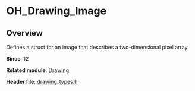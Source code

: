 # OH_Drawing_Image

## Overview

Defines a struct for an image that describes a two-dimensional pixel array.

**Since**: 12

**Related module**: [Drawing](capi-drawing.md)

**Header file**: [drawing_types.h](capi-drawing-types-h.md)
